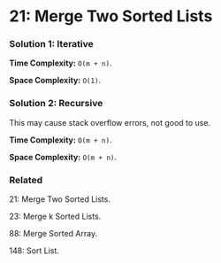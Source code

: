 # 21: Merge Two Sorted Lists

### Solution 1: Iterative
**Time Complexity:** `O(m + n)`.

**Space Complexity:** `O(1)`.

### Solution 2: Recursive
This may cause stack overflow errors, not good to use.

**Time Complexity:** `O(m + n)`.

**Space Complexity:** `O(m + n)`.

### Related
21: Merge Two Sorted Lists.

23: Merge k Sorted Lists.

88: Merge Sorted Array.

148: Sort List.